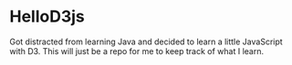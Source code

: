 # HelloD3js
Got distracted from learning Java and decided to learn a little JavaScript with D3. This will just be a repo for me to keep track of what I learn. 
